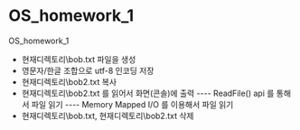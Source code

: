 # OS_homework_1
OS_homework_1

+ 현재디렉토리\bob.txt 파일을 생성
+ 영문자/한글 조합으로 utf-8 인코딩 저장
+ 현재디렉토리\bob2.txt 복사
+ 현재디렉토리\bob2.txt 를 읽어서 화면(콘솔)에 출력
---- ReadFile() api 를 통해서 파일 읽기
---- Memory Mapped I/O 를 이용해서 파일 읽기
+ 현재디렉토리\bob.txt, 현재디렉토리\bob2.txt 삭제
